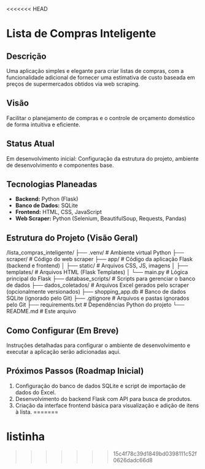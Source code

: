 <<<<<<< HEAD
# Lista de Compras Inteligente

## Descrição
Uma aplicação simples e elegante para criar listas de compras, com a funcionalidade adicional de fornecer uma estimativa de custo baseada em preços de supermercados obtidos via web scraping.

## Visão
Facilitar o planejamento de compras e o controle de orçamento doméstico de forma intuitiva e eficiente.

## Status Atual
Em desenvolvimento inicial: Configuração da estrutura do projeto, ambiente de desenvolvimento e componentes base.

## Tecnologias Planeadas
* **Backend:** Python (Flask)
* **Banco de Dados:** SQLite
* **Frontend:** HTML, CSS, JavaScript
* **Web Scraper:** Python (Selenium, BeautifulSoup, Requests, Pandas)

## Estrutura do Projeto (Visão Geral)
/lista_compras_inteligente/
├── .venv/                     # Ambiente virtual Python
├── scraper/                   # Código do web scraper
├── app/                       # Código da aplicação Flask (backend e frontend)
│   ├── static/                # Arquivos CSS, JS, imagens
│   ├── templates/             # Arquivos HTML (Flask Templates)
│   └── main.py                # Lógica principal do Flask
├── database_scripts/          # Scripts para gerenciar o banco de dados
├── dados_coletados/           # Arquivos Excel gerados pelo scraper (opcionalmente versionados)
├── shopping_app.db            # Banco de dados SQLite (ignorado pelo Git)
├── .gitignore                 # Arquivos e pastas ignorados pelo Git
├── requirements.txt           # Dependências Python do projeto
└── README.md                  # Este arquivo


## Como Configurar (Em Breve)
Instruções detalhadas para configurar o ambiente de desenvolvimento e executar a aplicação serão adicionadas aqui.

## Próximos Passos (Roadmap Inicial)
1.  Configuração do banco de dados SQLite e script de importação de dados do Excel.
2.  Desenvolvimento do backend Flask com API para busca de produtos.
3.  Criação da interface frontend básica para visualização e adição de itens à lista.
=======
# listinha
>>>>>>> 15c4f78c39d1849bd0398111c52f0626dadc66d8
